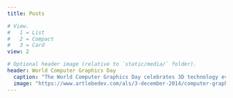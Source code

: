 ```yaml
---
title: Posts

# View.
#   1 = List
#   2 = Compact
#   3 = Card
view: 2

# Optional header image (relative to `static/media/` folder).
header: World Computer Graphics Day
  caption: "The World Computer Graphics Day celebrates 3D technology every December 3. The poster congratulates all graphics professionals with constant expansion of their creative abilities and all the viewers with neverending enrichment of the visual world around them."
  image: "https://www.artlebedev.com/als/3-december-2014/computer-graphics-day-2014-poster.jpg"
---
```

